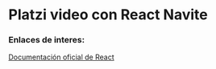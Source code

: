# Platzi video con React Navite


### Enlaces de interes:

[Documentación oficial de React](https://facebook.github.io/react-native/docs/getting-started)
